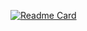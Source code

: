 [![Readme Card](https://github-readme-stats.vercel.app/api/pin/?username=ducbm051291&repo=github-readme-stats)](https://github.com/ducbm051291/github-readme-stats)
